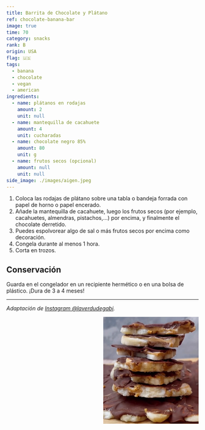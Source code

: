 ```yaml
---
title: Barrita de Chocolate y Plátano
ref: chocolate-banana-bar
image: true
time: 70
category: snacks
rank: B
origin: USA
flag: 🇺🇸
tags:
  - banana
  - chocolate
  - vegan
  - american
ingredients:
  - name: plátanos en rodajas
    amount: 2
    unit: null
  - name: mantequilla de cacahuete
    amount: 4
    unit: cucharadas
  - name: chocolate negro 85%
    amount: 80
    unit: g
  - name: frutos secos (opcional)
    amount: null
    unit: null
side_image: ./images/aigen.jpeg
---
```


1. Coloca las rodajas de plátano sobre una tabla o bandeja forrada con papel de horno o papel encerado.
2. Añade la mantequilla de cacahuete, luego los frutos secos (por ejemplo, cacahuetes, almendras, pistachos,...) por encima, y finalmente el chocolate derretido.
3. Puedes espolvorear algo de sal o más frutos secos por encima como decoración.
4. Congela durante al menos 1 hora.
5. Corta en trozos.

## Conservación
Guarda en el congelador en un recipiente hermético o en una bolsa de plástico. ¡Dura de 3 a 4 meses!

---

_Adaptación de [Instagram @laverdudegabi](https://www.instagram.com/reel/C4T71UHL9nk/?utm_source=ig_web_copy_link&igsh=MzRlODBiNWFlZA==)._

<img src="images/chocolate_banana_bar.png" style="width:250px; float:right;"/>
